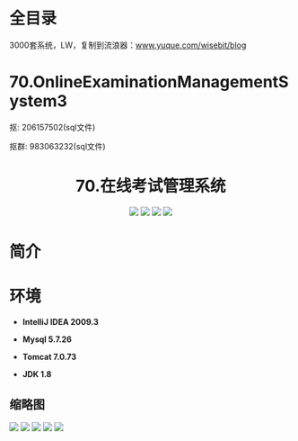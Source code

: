 # 全目录

3000套系统，LW，复制到流浪器：www.yuque.com/wisebit/blog
# 70.OnlineExaminationManagementSystem3

<p>抠: 206157502(sql文件)</p>
<p>抠群: 983063232(sql文件)</p>

<p><h1 align="center">70.在线考试管理系统</h1></p>


<p align="center">
	<img src="https://img.shields.io/badge/jdk-1.8-orange.svg"/>
    <img src="https://img.shields.io/badge/spring-5.x-lightgrey.svg"/>
    <img src="https://img.shields.io/badge/springmvc-3.x-blue.svg"/>
    <img src="https://img.shields.io/badge/mybatis-3.x-yellow.svg"/>
</p>

# 简介



# 环境

- <b>IntelliJ IDEA 2009.3</b>

- <b>Mysql 5.7.26</b>

- <b>Tomcat 7.0.73</b>

- <b>JDK 1.8</b>




## 缩略图

![](https://bitwise.oss-cn-heyuan.aliyuncs.com/2024/9/10/f5363a67-8d24-4d61-96c4-a33ffba3a604.png)
![](https://bitwise.oss-cn-heyuan.aliyuncs.com/2024/9/10/93d59cca-a54a-4c52-b534-c5066017df20.png)
![](https://bitwise.oss-cn-heyuan.aliyuncs.com/2024/9/10/30edeaa6-d447-49c9-84a4-f5b5d29befa8.png)
![](https://bitwise.oss-cn-heyuan.aliyuncs.com/2024/9/10/06ecafaf-5250-4374-b892-843e86d1c321.png)
![](https://bitwise.oss-cn-heyuan.aliyuncs.com/2024/9/10/aff421dd-0a38-4f14-be22-ea0fb6ee222a.png)



